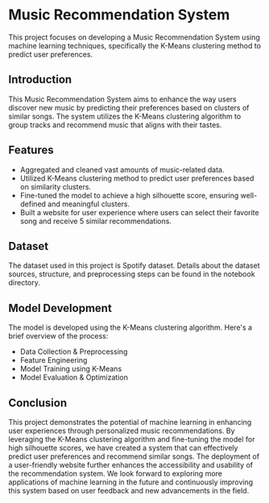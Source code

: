 # Music Recommendation System

This project focuses on developing a Music Recommendation System using machine learning techniques, specifically the K-Means clustering method to predict user preferences.

## Introduction

This Music Recommendation System aims to enhance the way users discover new music by predicting their preferences based on clusters of similar songs. The system utilizes the K-Means clustering algorithm to group tracks and recommend music that aligns with their tastes.

## Features

- Aggregated and cleaned vast amounts of music-related data.
- Utilized K-Means clustering method to predict user preferences based on similarity clusters.
- Fine-tuned the model to achieve a high silhouette score, ensuring well-defined and meaningful clusters.
- Built a website for user experience where users can select their favorite song and receive 5 similar recommendations.

## Dataset

The dataset used in this project is Spotify dataset. Details about the dataset sources, structure, and preprocessing steps can be found in the notebook directory.

## Model Development

The model is developed using the K-Means clustering algorithm. Here's a brief overview of the process:

- Data Collection & Preprocessing
- Feature Engineering
- Model Training using K-Means
- Model Evaluation & Optimization

## Conclusion

This project demonstrates the potential of machine learning in enhancing user experiences through personalized music recommendations. By leveraging the K-Means clustering algorithm and fine-tuning the model for high silhouette scores, we have created a system that can effectively predict user preferences and recommend similar songs. The deployment of a user-friendly website further enhances the accessibility and usability of the recommendation system. We look forward to exploring more applications of machine learning in the future and continuously improving this system based on user feedback and new advancements in the field.
